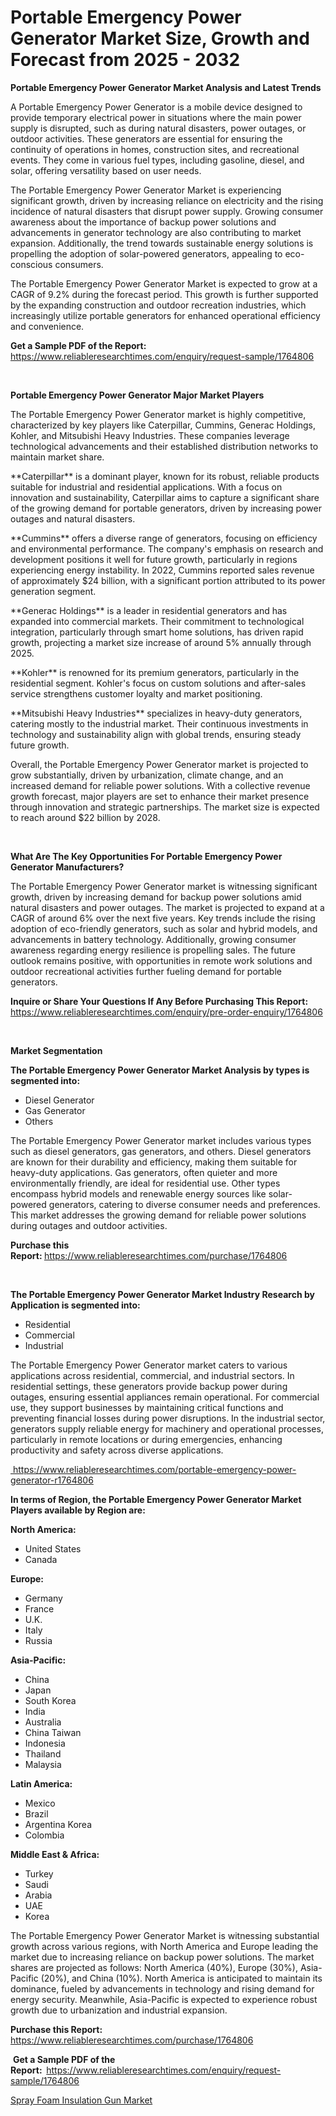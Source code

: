 <p><h1>Portable Emergency Power Generator Market Size, Growth and Forecast from 2025 - 2032</h1></p><p><strong>Portable Emergency Power Generator Market Analysis and Latest Trends</strong></p>
<p><p>A Portable Emergency Power Generator is a mobile device designed to provide temporary electrical power in situations where the main power supply is disrupted, such as during natural disasters, power outages, or outdoor activities. These generators are essential for ensuring the continuity of operations in homes, construction sites, and recreational events. They come in various fuel types, including gasoline, diesel, and solar, offering versatility based on user needs.</p><p>The Portable Emergency Power Generator Market is experiencing significant growth, driven by increasing reliance on electricity and the rising incidence of natural disasters that disrupt power supply. Growing consumer awareness about the importance of backup power solutions and advancements in generator technology are also contributing to market expansion. Additionally, the trend towards sustainable energy solutions is propelling the adoption of solar-powered generators, appealing to eco-conscious consumers.</p><p>The Portable Emergency Power Generator Market is expected to grow at a CAGR of 9.2% during the forecast period. This growth is further supported by the expanding construction and outdoor recreation industries, which increasingly utilize portable generators for enhanced operational efficiency and convenience.</p></p>
<p><strong>Get a Sample PDF of the Report:&nbsp;</strong> <a href="https://www.reliableresearchtimes.com/enquiry/request-sample/1764806?utm_campaign=2300&utm_medium=2&utm_source=Github&utm_content=ia&utm_term=22022025&utm_id=portable-emergency-power-generator">https://www.reliableresearchtimes.com/enquiry/request-sample/1764806</a></p>
<p>&nbsp;</p>
<p><strong>Portable Emergency Power Generator Major Market Players</strong></p>
<p><p>The Portable Emergency Power Generator market is highly competitive, characterized by key players like Caterpillar, Cummins, Generac Holdings, Kohler, and Mitsubishi Heavy Industries. These companies leverage technological advancements and their established distribution networks to maintain market share.</p><p>**Caterpillar** is a dominant player, known for its robust, reliable products suitable for industrial and residential applications. With a focus on innovation and sustainability, Caterpillar aims to capture a significant share of the growing demand for portable generators, driven by increasing power outages and natural disasters.</p><p>**Cummins** offers a diverse range of generators, focusing on efficiency and environmental performance. The company's emphasis on research and development positions it well for future growth, particularly in regions experiencing energy instability. In 2022, Cummins reported sales revenue of approximately $24 billion, with a significant portion attributed to its power generation segment.</p><p>**Generac Holdings** is a leader in residential generators and has expanded into commercial markets. Their commitment to technological integration, particularly through smart home solutions, has driven rapid growth, projecting a market size increase of around 5% annually through 2025.</p><p>**Kohler** is renowned for its premium generators, particularly in the residential segment. Kohler's focus on custom solutions and after-sales service strengthens customer loyalty and market positioning.</p><p>**Mitsubishi Heavy Industries** specializes in heavy-duty generators, catering mostly to the industrial market. Their continuous investments in technology and sustainability align with global trends, ensuring steady future growth.</p><p>Overall, the Portable Emergency Power Generator market is projected to grow substantially, driven by urbanization, climate change, and an increased demand for reliable power solutions. With a collective revenue growth forecast, major players are set to enhance their market presence through innovation and strategic partnerships. The market size is expected to reach around $22 billion by 2028.</p></p>
<p>&nbsp;</p>
<p><strong>What Are The Key Opportunities For Portable Emergency Power Generator Manufacturers?</strong></p>
<p><p>The Portable Emergency Power Generator market is witnessing significant growth, driven by increasing demand for backup power solutions amid natural disasters and power outages. The market is projected to expand at a CAGR of around 6% over the next five years. Key trends include the rising adoption of eco-friendly generators, such as solar and hybrid models, and advancements in battery technology. Additionally, growing consumer awareness regarding energy resilience is propelling sales. The future outlook remains positive, with opportunities in remote work solutions and outdoor recreational activities further fueling demand for portable generators.</p></p>
<p><strong>Inquire or Share Your Questions If Any Before Purchasing This Report:</strong> <a href="https://www.reliableresearchtimes.com/enquiry/pre-order-enquiry/1764806?utm_campaign=2300&utm_medium=2&utm_source=Github&utm_content=ia&utm_term=22022025&utm_id=portable-emergency-power-generator">https://www.reliableresearchtimes.com/enquiry/pre-order-enquiry/1764806</a></p>
<p>&nbsp;</p>
<p><strong>Market Segmentation</strong></p>
<p><strong>The Portable Emergency Power Generator Market Analysis by types is segmented into:</strong></p>
<p><ul><li>Diesel Generator</li><li>Gas Generator</li><li>Others</li></ul></p>
<p><p>The Portable Emergency Power Generator market includes various types such as diesel generators, gas generators, and others. Diesel generators are known for their durability and efficiency, making them suitable for heavy-duty applications. Gas generators, often quieter and more environmentally friendly, are ideal for residential use. Other types encompass hybrid models and renewable energy sources like solar-powered generators, catering to diverse consumer needs and preferences. This market addresses the growing demand for reliable power solutions during outages and outdoor activities.</p></p>
<p><strong>Purchase this Report:&nbsp;</strong><a href="https://www.reliableresearchtimes.com/purchase/1764806?utm_campaign=2300&utm_medium=2&utm_source=Github&utm_content=ia&utm_term=22022025&utm_id=portable-emergency-power-generator">https://www.reliableresearchtimes.com/purchase/1764806</a></p>
<p>&nbsp;</p>
<p><strong>The Portable Emergency Power Generator Market Industry Research by Application is segmented into:</strong></p>
<p><ul><li>Residential</li><li>Commercial</li><li>Industrial</li></ul></p>
<p><p>The Portable Emergency Power Generator market caters to various applications across residential, commercial, and industrial sectors. In residential settings, these generators provide backup power during outages, ensuring essential appliances remain operational. For commercial use, they support businesses by maintaining critical functions and preventing financial losses during power disruptions. In the industrial sector, generators supply reliable energy for machinery and operational processes, particularly in remote locations or during emergencies, enhancing productivity and safety across diverse applications.</p></p>
<p><a href="https://www.reliableresearchtimes.com/portable-emergency-power-generator-r1764806?utm_campaign=2300&utm_medium=2&utm_source=Github&utm_content=ia&utm_term=22022025&utm_id=portable-emergency-power-generator">&nbsp;https://www.reliableresearchtimes.com/portable-emergency-power-generator-r1764806</a></p>
<p><strong>In terms of Region, the Portable Emergency Power Generator Market Players available by Region are:</strong></p>
<p>
    <p> <strong> North America: </strong>
        <ul>
            <li>United States</li>
            <li>Canada</li>
        </ul>
        </p> 
    <p> <strong> Europe: </strong>
        <ul>
            <li>Germany</li>
            <li>France</li>
            <li>U.K.</li>
            <li>Italy</li>
            <li>Russia</li>
        </ul>
        </p> 
    <p> <strong> Asia-Pacific: </strong>
        <ul>
            <li>China</li>
            <li>Japan</li>
            <li>South Korea</li>
            <li>India</li>
            <li>Australia</li>
            <li>China Taiwan</li>
            <li>Indonesia</li>
            <li>Thailand</li>
            <li>Malaysia</li>
        </ul>
        </p> 
    <p> <strong> Latin America: </strong>
        <ul>
            <li>Mexico</li>
            <li>Brazil</li>
            <li>Argentina Korea</li>
            <li>Colombia</li>
        </ul>
        </p> 
    <p> <strong> Middle East & Africa: </strong>
        <ul>
            <li>Turkey</li>
            <li>Saudi</li>
            <li>Arabia</li>
            <li>UAE</li>
            <li>Korea</li>
        </ul>
    </p>
    </p>
<p><p>The Portable Emergency Power Generator Market is witnessing substantial growth across various regions, with North America and Europe leading the market due to increasing reliance on backup power solutions. The market shares are projected as follows: North America (40%), Europe (30%), Asia-Pacific (20%), and China (10%). North America is anticipated to maintain its dominance, fueled by advancements in technology and rising demand for energy security. Meanwhile, Asia-Pacific is expected to experience robust growth due to urbanization and industrial expansion.</p></p>
<p><strong>Purchase this Report: </strong><a href="https://www.reliableresearchtimes.com/purchase/1764806?utm_campaign=2300&utm_medium=2&utm_source=Github&utm_content=ia&utm_term=22022025&utm_id=portable-emergency-power-generator">https://www.reliableresearchtimes.com/purchase/1764806</a></p>
<p>&nbsp;<strong>Get a Sample PDF of the Report:&nbsp;&nbsp;</strong><a href="https://www.reliableresearchtimes.com/enquiry/request-sample/1764806?utm_campaign=2300&utm_medium=2&utm_source=Github&utm_content=ia&utm_term=22022025&utm_id=portable-emergency-power-generator">https://www.reliableresearchtimes.com/enquiry/request-sample/1764806</a></p>
<p><strong></strong></p>
<p><p><a href="https://github.com/stephaniwo144/Market-Research-Report-List-1/blob/main/spray-foam-insulation-gun-market.md?utm_campaign=2300&utm_medium=2&utm_source=Github&utm_content=ia&utm_term=22022025&utm_id=portable-emergency-power-generator">Spray Foam Insulation Gun Market</a></p></p>